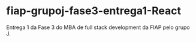 # fiap-grupoj-fase3-entrega1-React
Entrega 1 da Fase 3 do MBA de full stack development da FIAP pelo grupo J.
